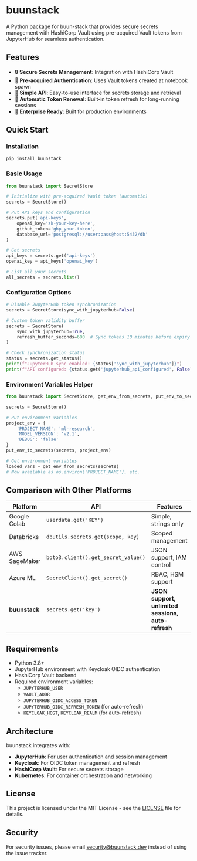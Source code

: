 # buunstack

A Python package for buun-stack that provides secure secrets management with HashiCorp Vault using pre-acquired Vault tokens from JupyterHub for seamless authentication.

## Features

- 🔒 **Secure Secrets Management**: Integration with HashiCorp Vault
- 🚀 **Pre-acquired Authentication**: Uses Vault tokens created at notebook spawn
- 📱 **Simple API**: Easy-to-use interface for secrets storage and retrieval
- 🔄 **Automatic Token Renewal**: Built-in token refresh for long-running sessions
- 🏢 **Enterprise Ready**: Built for production environments

## Quick Start

### Installation

```bash
pip install buunstack
```

### Basic Usage

```python
from buunstack import SecretStore

# Initialize with pre-acquired Vault token (automatic)
secrets = SecretStore()

# Put API keys and configuration
secrets.put('api-keys',
    openai_key='sk-your-key-here',
    github_token='ghp_your-token',
    database_url='postgresql://user:pass@host:5432/db'
)

# Get secrets
api_keys = secrets.get('api-keys')
openai_key = api_keys['openai_key']

# List all your secrets
all_secrets = secrets.list()
```

### Configuration Options

```python
# Disable JupyterHub token synchronization
secrets = SecretStore(sync_with_jupyterhub=False)

# Custom token validity buffer
secrets = SecretStore(
    sync_with_jupyterhub=True,
    refresh_buffer_seconds=600  # Sync tokens 10 minutes before expiry
)

# Check synchronization status
status = secrets.get_status()
print(f"JupyterHub sync enabled: {status['sync_with_jupyterhub']}")
print(f"API configured: {status.get('jupyterhub_api_configured', False)}")
```

### Environment Variables Helper

```python
from buunstack import SecretStore, get_env_from_secrets, put_env_to_secrets

secrets = SecretStore()

# Put environment variables
project_env = {
    'PROJECT_NAME': 'ml-research',
    'MODEL_VERSION': 'v2.1',
    'DEBUG': 'false'
}
put_env_to_secrets(secrets, project_env)

# Get environment variables
loaded_vars = get_env_from_secrets(secrets)
# Now available as os.environ['PROJECT_NAME'], etc.
```

## Comparison with Other Platforms

| Platform | API | Features |
|----------|-----|----------|
| Google Colab | `userdata.get('KEY')` | Simple, strings only |
| Databricks | `dbutils.secrets.get(scope, key)` | Scoped management |
| AWS SageMaker | `boto3.client().get_secret_value()` | JSON support, IAM control |
| Azure ML | `SecretClient().get_secret()` | RBAC, HSM support |
| **buunstack** | `secrets.get('key')` | **JSON support, unlimited sessions, auto-refresh** |

## Requirements

- Python 3.8+
- JupyterHub environment with Keycloak OIDC authentication
- HashiCorp Vault backend
- Required environment variables:
    - `JUPYTERHUB_USER`
    - `VAULT_ADDR`
    - `JUPYTERHUB_OIDC_ACCESS_TOKEN`
    - `JUPYTERHUB_OIDC_REFRESH_TOKEN` (for auto-refresh)
    - `KEYCLOAK_HOST`, `KEYCLOAK_REALM` (for auto-refresh)

## Architecture

buunstack integrates with:

- **JupyterHub**: For user authentication and session management
- **Keycloak**: For OIDC token management and refresh
- **HashiCorp Vault**: For secure secrets storage
- **Kubernetes**: For container orchestration and networking

## License

This project is licensed under the MIT License - see the [LICENSE](../LICENSE) file for details.

## Security

For security issues, please email security@buunstack.dev instead of using the issue tracker.
